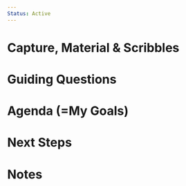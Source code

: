 ```yaml
---
Status: Active
---
```

# Capture, Material & Scribbles

# Guiding Questions

# Agenda (=My Goals)

# Next Steps

# Notes